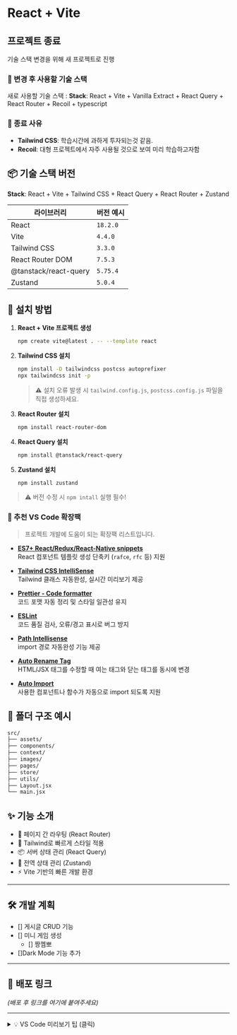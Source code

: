 # React + Vite

<!-- 주석
    미리보기 : Ctrl+Shift+V
-->
## 프로젝트 종료
  기술 스택 변경을 위해 새 프로젝트로 진행
### 🔄 변경 후 사용할 기술 스택
  새로 사용할 기술 스택 : **Stack**: React + Vite + Vanilla Extract + React Query + React Router + Recoil + typescript
### 📌 종료 사유
  - **Tailwind CSS**: 학습시간에 과하게 투자되는것 같음.
  - **Recoil**: 대형 프로젝트에서 자주 사용될 것으로 보여 미리 학습하고자함


 ## 📦 기술 스택 버전
 **Stack**: React + Vite + Tailwind CSS + React Query + React Router + Zustand

| 라이브러리            | 버전 예시         |
|------------------------|-------------------|
| React                 | `18.2.0`            |
| Vite                  | `4.4.0`             |
| Tailwind CSS          | `3.3.0`             |
| React Router DOM      | `7.5.3`             |
| @tanstack/react-query | `5.75.4`             |
| Zustand               | `5.0.4`             |

## 🚀 설치 방법
1. **React + Vite 프로젝트 생성**
    ```bash
    npm create vite@latest . -- --template react
    ```

2. **Tailwind CSS 설치**
    ```bash
    npm install -D tailwindcss postcss autoprefixer
    npx tailwindcss init -p
    ```
    > ⚠️ 설치 오류 발생 시 `tailwind.config.js`, `postcss.config.js` 파일을 직접 생성하세요.

3. **React Router 설치**
    ```bash
    npm install react-router-dom
    ```

4. **React Query 설치**
    ```bash
    npm install @tanstack/react-query
    ```

5. **Zustand 설치**
    ```bash
    npm install zustand
    ```
> ⚠️ 버전 수정 시 `npm intall` 실행 필수!

### 🧩 추천 VS Code 확장팩

> 프로젝트 개발에 도움이 되는 확장팩 리스트입니다.

- [**ES7+ React/Redux/React-Native snippets**](https://marketplace.visualstudio.com/items?itemName=dsznajder.es7-react-js-snippets)  
  React 컴포넌트 템플릿 생성 단축키 (`rafce`, `rfc` 등) 지원

- [**Tailwind CSS IntelliSense**](https://marketplace.visualstudio.com/items?itemName=bradlc.vscode-tailwindcss)  
  Tailwind 클래스 자동완성, 실시간 미리보기 제공

- [**Prettier - Code formatter**](https://marketplace.visualstudio.com/items?itemName=esbenp.prettier-vscode)  
  코드 포맷 자동 정리 및 스타일 일관성 유지

- [**ESLint**](https://marketplace.visualstudio.com/items?itemName=dbaeumer.vscode-eslint)  
  코드 품질 검사, 오류/경고 표시로 버그 방지

- [**Path Intellisense**](https://marketplace.visualstudio.com/items?itemName=christian-kohler.path-intellisense)  
  import 경로 자동완성 기능 제공

- [**Auto Rename Tag**](https://marketplace.visualstudio.com/items?itemName=formulahendry.auto-rename-tag)  
  HTML/JSX 태그를 수정할 때 여는 태그와 닫는 태그를 동시에 변경

- [**Auto Import**](https://marketplace.visualstudio.com/items?itemName=steoates.autoimport)  
  사용한 컴포넌트나 함수가 자동으로 import 되도록 지원

## 📁 폴더 구조 예시
```bash
src/
├── assets/
├── components/
├── context/
├── images/
├── pages/
├── store/
├── utils/
├── Layout.jsx
└── main.jsx
```

 ## ✨ 기능 소개

- 🔗 페이지 간 라우팅 (React Router)
- 🎨 Tailwind로 빠르게 스타일 적용
- 📦 서버 상태 관리 (React Query)
- 🧠 전역 상태 관리 (Zustand)
- ⚡ Vite 기반의 빠른 개발 환경

---

## 🛠 개발 계획

- [] 게시글 CRUD 기능
- [] 미니 게임 생성
  - [] 짱껨뽀
- []Dark Mode 기능 추가
<!-- 
- [ ] 게시글 CRUD 기능 추가
- [ ] 반응형 디자인 적용
- [ ] Dark Mode 기능 추가
- [ ] 상태 관리 고도화 (Zustand Slice 등) 
-->

---

## 🔗 배포 링크

<!-- > 👉 [배포 URL 바로가기](https://your-deploy-link.com) -->

_(배포 후 링크를 여기에 붙여주세요)_

---

<details>
  <summary>💡 VS Code 미리보기 팁 (클릭)</summary>

  Markdown 파일은 `Ctrl + Shift + V` 단축키로 미리보기를 볼 수 있어요!
</details>